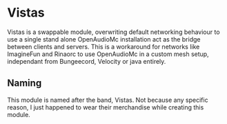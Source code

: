 # Vistas
Vistas is a swappable module, overwriting default networking behaviour to use a single stand alone OpenAudioMc installation act as the bridge between clients and servers. This is a workaround for networks like ImagineFun and Rinaorc to use OpenAudioMc in a custom mesh setup, independant from Bungeecord, Velocity or java entirely.

## Naming
This module is named after the band, Vistas.
Not because any specific reason, I just happened to wear their merchandise while creating this module.
